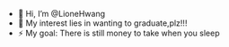 - 👋 Hi, I’m @LioneHwang
- 👀 My interest lies in wanting to graduate,plz!!!
- ⚡ My goal: There is still money to take when you sleep
